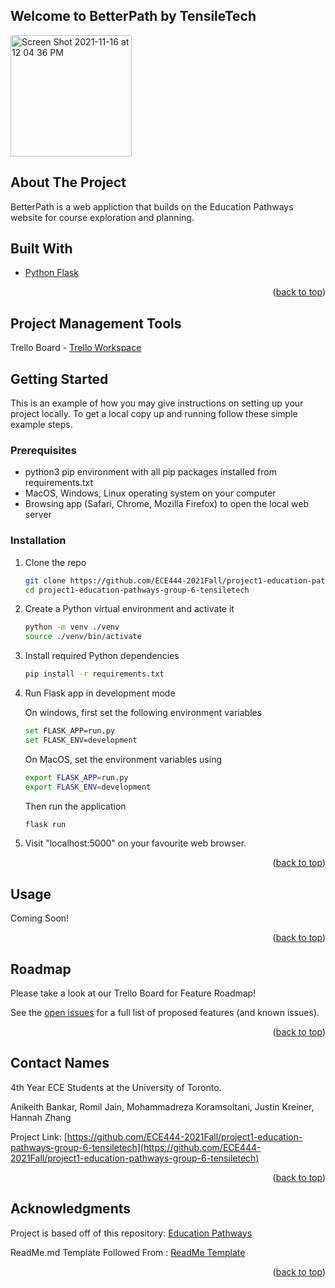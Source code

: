 ## Welcome to BetterPath by TensileTech

<img width="194" alt="Screen Shot 2021-11-16 at 12 04 36 PM" src="https://user-images.githubusercontent.com/47369363/142031474-f7f79cb3-11e0-4f33-9348-64787bc2f14a.png">


<!-- ABOUT THE PROJECT -->
## About The Project
BetterPath is a web appliction that builds on the Education Pathways website for course exploration and planning. 

## Built With

* [Python Flask](https://flask.palletsprojects.com/en/2.0.x/)

<p align="right">(<a href="#top">back to top</a>)</p>

## Project Management Tools

Trello Board - [Trello Workspace](https://trello.com/b/36RbXYxA/ece444-tensiletech)


<!-- GETTING STARTED -->
## Getting Started

This is an example of how you may give instructions on setting up your project locally.
To get a local copy up and running follow these simple example steps.

### Prerequisites

- python3 pip environment with all pip packages installed from requirements.txt
- MacOS, Windows, Linux operating system on your computer
- Browsing app (Safari, Chrome, Mozilla Firefox) to open the local web server

### Installation

1. Clone the repo
   ```sh
   git clone https://github.com/ECE444-2021Fall/project1-education-pathways-group-6-tensiletech.git
   cd project1-education-pathways-group-6-tensiletech
   ```

2. Create a Python virtual environment and activate it

    ```sh
    python -m venv ./venv
    source ./venv/bin/activate
    ```

3. Install required Python dependencies

    ```sh
    pip install -r requirements.txt
    ```

4. Run Flask app in development mode

    On windows, first set the following environment variables
    ```sh
    set FLASK_APP=run.py
    set FLASK_ENV=development
    ```
    On MacOS, set the environment variables using
    ```sh
    export FLASK_APP=run.py
    export FLASK_ENV=development
    ```
    Then run the application
    ```sh
    flask run
    ```
5. Visit "localhost:5000" on your favourite web browser.


<p align="right">(<a href="#top">back to top</a>)</p>


<!-- USAGE EXAMPLES -->
## Usage

Coming Soon!

<p align="right">(<a href="#top">back to top</a>)</p>


<!-- ROADMAP -->
## Roadmap

Please take a look at our Trello Board for Feature Roadmap!

See the [open issues](https://github.com/ECE444-2021Fall/project1-education-pathways-group-6-tensiletech/issues) for a full list of proposed features (and known issues).

<p align="right">(<a href="#top">back to top</a>)</p>


<!-- CONTACT -->
## Contact Names

4th Year ECE Students at the University of Toronto. 

Anikeith Bankar,
Romil Jain,
Mohammadreza Koramsoltani,
Justin Kreiner,
Hannah Zhang

Project Link: [https://github.com/ECE444-2021Fall/project1-education-pathways-group-6-tensiletech](https://github.com/ECE444-2021Fall/project1-education-pathways-group-6-tensiletech)

<p align="right">(<a href="#top">back to top</a>)</p>


<!-- ACKNOWLEDGMENTS -->
## Acknowledgments

Project is based off of this repository: [Education Pathways](https://github.com/nelaturuk/education_pathways)

ReadMe.md Template Followed From : [ReadMe Template](https://github.com/othneildrew/Best-README-Template)

<p align="right">(<a href="#top">back to top</a>)</p>
